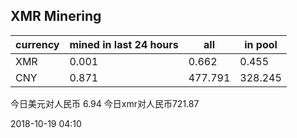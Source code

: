 ## XMR Minering

|currency|mined in last 24 hours|all|in pool|
|---|---|---|---|
|XMR|0.001|0.662|0.455|
|CNY|0.871|477.791|328.245|

今日美元对人民币 6.94	今日xmr对人民币721.87


2018-10-19 04:10